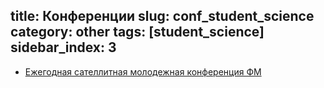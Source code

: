 title: Конференции
slug: conf_student_science
category: other
tags: [student_science]
sidebar_index: 3
---

- [Ежегодная сателлитная молодежная конференция ФМ](/files/sno/satellite_conference_2013.doc)
